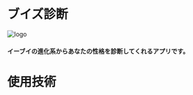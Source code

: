 # ブイズ診断

![logo](https://github.com/super-man0115/vees_app/assets/66407238/46041e4b-92a6-469f-ae12-eaed5e8339c5)

#### イーブイの進化系からあなたの性格を診断してくれるアプリです。

# 使用技術




